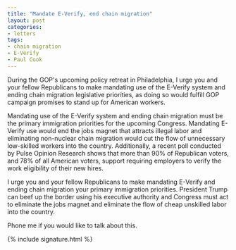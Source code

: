 ```yaml
---
title: "Mandate E-Verify, end chain migration"
layout: post
categories:
- letters
tags:
- chain migration
- E-Verify
- Paul Cook
---
```


During the GOP's upcoming policy retreat in Philadelphia, I urge you and your fellow Republicans to make mandating use of the E-Verify system and ending chain migration legislative priorities, as doing so would fulfill GOP campaign promises to stand up for American workers.

Mandating use of the E-Verify system and ending chain migration must be the primary immigration priorities for the upcoming Congress. Mandating E-Verify use would end the jobs magnet that attracts illegal labor and eliminating non-nuclear chain migration would cut the flow of unnecessary low-skilled workers into the country. Additionally, a recent poll conducted by Pulse Opinion Research shows that more than 90% of Republican voters, and 78% of all American voters, support requiring employers to verify the work eligibility of their new hires.

I urge you and your fellow Republicans to make mandating E-Verify and ending chain migration your primary immigration priorities. President Trump can beef up the border using his executive authority and Congress must act to eliminate the jobs magnet and eliminate the flow of cheap unskilled labor into the country.

Phone me if you would like to talk about this.

{% include signature.html %}
